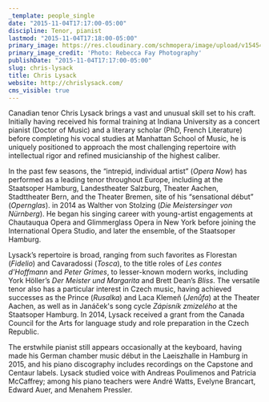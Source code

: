 ```yaml
---
_template: people_single
date: "2015-11-04T17:17:00-05:00"
discipline: Tenor, pianist
lastmod: "2015-11-04T17:18:00-05:00"
primary_image: https://res.cloudinary.com/schmopera/image/upload/v1545409169/media/webhook-uploads/1446675160577/2015-11-04---Chris-Lysack---Square.jpg.jpg
primary_image_credit: 'Photo: Rebecca Fay Photography'
publishDate: "2015-11-04T17:17:00-05:00"
slug: chris-lysack
title: Chris Lysack
website: http://chrislysack.com/
cms_visible: true
---
```


Canadian tenor Chris Lysack brings a vast and unusual skill set to his craft. Initially having received his formal training at Indiana University as a concert pianist (Doctor of Music) and a literary scholar (PhD, French Literature) before completing his vocal studies at Manhattan School of Music, he is uniquely positioned to approach the most challenging repertoire with intellectual rigor and refined musicianship of the highest caliber.

In the past few seasons, the “intrepid, individual artist” (*Opera Now*) has performed as a leading tenor throughout Europe, including at the Staatsoper Hamburg, Landestheater Salzburg, Theater Aachen, Stadttheater Bern, and the Theater Bremen, site of his “sensational début” (*Opernglas*). in 2014 as Walther von Stolzing (*Die Meistersinger von Nürnberg*). He began his singing career with young-artist engagements at Chautauqua Opera and Glimmerglass Opera in New York before joining the International Opera Studio, and later the ensemble, of the Staatsoper Hamburg.

Lysack’s repertoire is broad, ranging from such favorites as Florestan (*Fidelio*) and Cavaradossi (*Tosca*), to the title roles of *Les contes d'Hoffmann* and *Peter Grimes*, to lesser-known modern works, including York Höller’s *Der Meister und Margarita* and Brett Dean’s *Bliss*. The versatile tenor also has a particular interest in Czech music, having achieved successes as the Prince (*Rusalka*) and Laca Klemeň (*Jenůfa*) at the Theater Aachen, as well as in Janáček's song cycle *Zápisník zmizelého* at the Staatsoper Hamburg. In 2014, Lysack received a grant from the Canada Council for the Arts for language study and role preparation in the Czech Republic.

The erstwhile pianist still appears occasionally at the keyboard, having made his German chamber music début in the Laeiszhalle in Hamburg in 2015, and his piano discography includes recordings on the Capstone and Centaur labels. Lysack studied voice with Andreas Poulimenos and Patricia McCaffrey; among his piano teachers were André Watts, Evelyne Brancart, Edward Auer, and Menahem Pressler.
